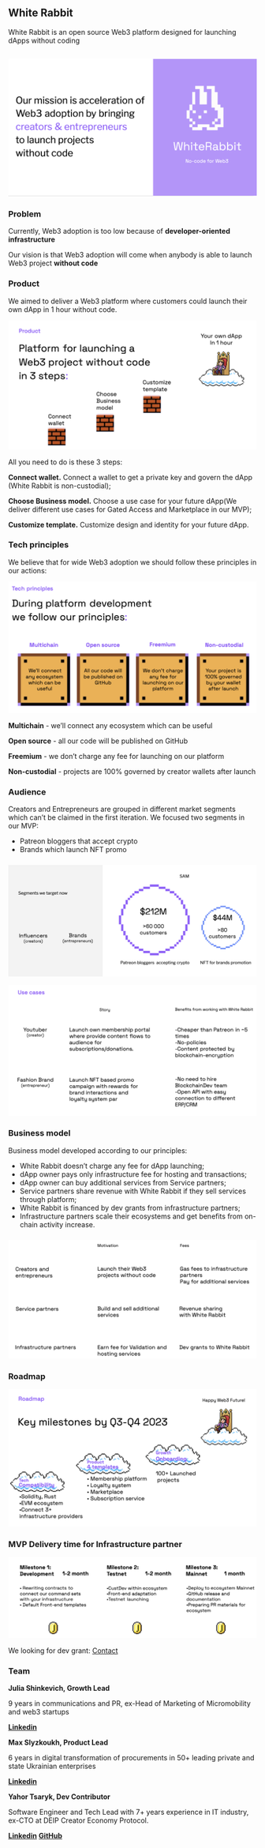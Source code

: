 ## White Rabbit

White Rabbit is an open source Web3 platform designed for launching dApps without coding


## 

![alt_text](images/image8.png "image_tooltip")


### Problem

Currently, Web3 adoption is too low because of **developer-oriented infrastructure** 

Our vision is that Web3 adoption will come when anybody is able to launch Web3 project **without code** 

### Product

We aimed to deliver a Web3 platform where customers could launch their own dApp in 1 hour without code. 


![alt_text](images/image7:1.png "image_tooltip")


All you need to do is these 3 steps:

**Connect wallet.** Connect a wallet to get a private key and govern the dApp (White Rabbit is non-custodial);

**Choose Business model.** Choose a use case for your future dApp(We deliver different use cases for Gated Access and Marketplace in our MVP);

**Customize template.** Customize design and identity for your future dApp.


### Tech principles


We believe that for wide Web3 adoption we should follow these principles in our actions:


![alt_text](images/image3.png "image_tooltip")


**Multichain** -  we’ll connect any ecosystem which can be useful

**Open source** - all our code will be published on GitHub

**Freemium** - we don’t charge any fee for launching on our platform

**Non-custodial** - projects are 100% governed by creator wallets after launch


### Audience

Creators and Entrepreneurs are grouped in different market segments which can’t be claimed in the first iteration. We focused two segments in our MVP:



* Patreon bloggers that accept crypto
* Brands which launch NFT promo


### 

![alt_text](images/image2.png "image_tooltip")


![alt_text](images/image4.png "image_tooltip")



### Business model

Business model developed according to our principles:



* White Rabbit doesn’t charge any fee for dApp launching;
* dApp owner pays only infrastructure fee for hosting and transactions;
* dApp owner can buy additional services from Service partners;
* Service partners share revenue with White Rabbit if they sell services through platform;
* White Rabbit is financed by dev grants from infrastructure partners;
* Infrastructure partners scale their ecosystems and get benefits from on-chain activity increase.


### 

![alt_text](images/image1.png "image_tooltip")



### Roadmap


![alt_text](images/image6.png "image_tooltip")



### MVP Delivery time for Infrastructure partner



![alt_text](images/image5.png "image_tooltip")


We looking for dev grant: [Contact](https://twitter.com/maxreformator)


### Team

**Julia Shinkevich, Growth Lead**

9 years in communications and PR, ex-Head of Marketing of Micromobility and web3 startups

**[Linkedin](https://www.linkedin.com/in/julia-shinkevich-a22021a3/)**

**Max Slyzkoukh, Product Lead**

6 years in digital transformation of procurements in 50+ leading private and state Ukrainian enterprises 

**[Linkedin](https://www.linkedin.com/in/max-slyzkouh/)**

**Yahor Tsaryk, Dev Contributor**

Software Engineer and Tech Lead with 7+ years experience in IT industry, ex-CTO at DEIP Creator Economy Protocol. 

**[Linkedin](https://www.linkedin.com/in/yahor-tsaryk-92032a68/)**
**[GitHub](https://github.com/yahortsaryk)**
